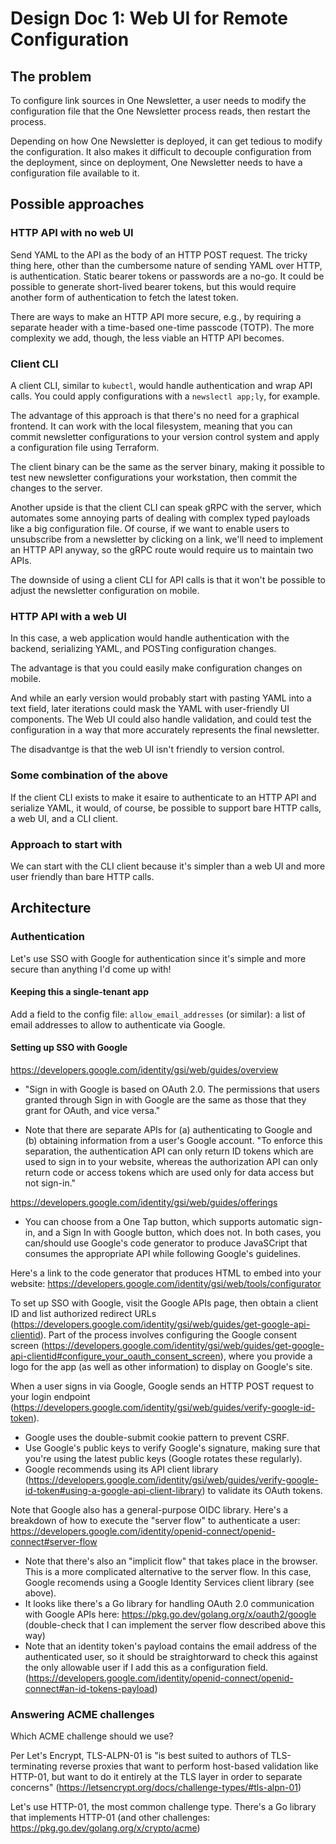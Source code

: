 # Design Doc 1: Web UI for Remote Configuration

## The problem

To configure link sources in One Newsletter, a user needs to modify the
configuration file that the One Newsletter process reads, then restart the
process. 

Depending on how One Newsletter is deployed, it can get tedious to modify the
configuration. It also makes it difficult to decouple configuration from the
deployment, since on deployment, One Newsletter needs to have a configuration
file available to it.

## Possible approaches

### HTTP API with no web UI

Send YAML to the API as the body of an HTTP POST request. The tricky thing here,
other than the cumbersome nature of sending YAML over HTTP, is authentication.
Static bearer tokens or passwords are a no-go. It could be possible to generate
short-lived bearer tokens, but this would require another form of authentication
to fetch the latest token.

There are ways to make an HTTP API more secure, e.g., by requiring  a separate
header with a time-based one-time passcode (TOTP). The more complexity we add,
though, the less viable an HTTP API becomes.

### Client CLI

A client CLI, similar to `kubectl`, would handle authentication and wrap API
calls. You could apply configurations with a `newslectl app;ly`, for example.

The advantage of this approach is that there's no need for a graphical frontend.
It can work with the local filesystem, meaning that you can commit newsletter
configurations to your version control system and apply a configuration file
using Terraform.

The client binary can be the same as the server binary, making it possible to
test new newsletter configurations your workstation, then commit the changes to
the server.

Another upside is that the client CLI can speak gRPC with the server, which
automates some annoying parts of dealing with complex typed payloads like a big
configuration file. Of course, if we want to enable users to unsubscribe from a
newsletter by clicking on a link, we'll need to implement an HTTP API anyway, so
the gRPC route would require us to maintain two APIs.

The downside of using a client CLI for API calls is that it won't be possible to
adjust the newsletter configuration on mobile.

### HTTP API with a web UI

In this case, a web application would handle authentication with the backend,
serializing YAML, and POSTing configuration changes.

The advantage is that you could easily make configuration changes on mobile.

And while an early version would probably start with pasting YAML into a text
field, later iterations could mask the YAML with user-friendly UI components.
The Web UI could also handle validation, and could test the configuration in a
way that more accurately represents the final newsletter.

The disadvantge is that the web UI isn't friendly to version control.

### Some combination of the above

If the client CLI exists to make it esaire to authenticate to an HTTP API and
serialize YAML, it would, of course, be possible to support bare HTTP calls, a
web UI, and a CLI client. 

### Approach to start with

We can start with the CLI client because it's simpler than a web UI and more
user friendly than bare HTTP calls.

## Architecture

### Authentication

Let's use SSO with Google for authentication since it's simple and more secure
than anything I'd come up with!

#### Keeping this a single-tenant app

Add a field to the config file: `allow_email_addresses` (or similar): a list of
email addresses to allow to authenticate via Google.

#### Setting up SSO with Google

https://developers.google.com/identity/gsi/web/guides/overview

- "Sign in with Google is based on OAuth 2.0. The permissions that users granted
  through Sign in with Google are the same as those that they grant for OAuth,
  and vice versa."

- Note that there are separate APIs for (a) authenticating to Google and (b)
  obtaining information from a user's Google account. "To enforce this
  separation, the authentication API can only return ID tokens which are used to
  sign in to your website, whereas the authorization API can only return code or
  access tokens which are used only for data access but not sign-in."

https://developers.google.com/identity/gsi/web/guides/offerings

- You can choose from a One Tap button, which supports automatic sign-in, and a
  Sign In with Google button, which does not. In both cases, you can/should use
  Google's code generator to produce JavaSCript that consumes the appropriate
  API while following Google's guidelines.

Here's a link to the code generator that produces HTML to embed into your
website: https://developers.google.com/identity/gsi/web/tools/configurator

To set up SSO with Google, visit the Google APIs page, then obtain a client ID
and list authorized redirect URLs
(https://developers.google.com/identity/gsi/web/guides/get-google-api-clientid).
Part of the process involves configuring the Google consent screen
(https://developers.google.com/identity/gsi/web/guides/get-google-api-clientid#configure_your_oauth_consent_screen),
where you provide a logo for the app (as well as other information) to display
on Google's site.

When a user signs in via Google, Google sends an HTTP POST request to your login
endpoint
(https://developers.google.com/identity/gsi/web/guides/verify-google-id-token).
- Google uses the double-submit cookie pattern to prevent CSRF. 
- Use Google's public keys to verify Google's signature, making sure that you're
  using the latest public keys (Google rotates these regularly).
- Google recommends using its API client library
  (https://developers.google.com/identity/gsi/web/guides/verify-google-id-token#using-a-google-api-client-library)
  to validate its OAuth tokens.

Note that Google also has a general-purpose OIDC library. Here's a breakdown of
how to execute the "server flow" to authenticate a user:
https://developers.google.com/identity/openid-connect/openid-connect#server-flow
- Note that there's also an "implicit flow" that takes place in the browser.
  This is a more complicated alternative to the server flow. In this case,
  Google recomends using a Google Identity Services client library (see above).
- It looks like there's a Go library for handling OAuth 2.0 communication with
  Google APIs here: https://pkg.go.dev/golang.org/x/oauth2/google (double-check
  that I can implement the server flow described above this way)
- Note that an identity token's payload contains the email address of the
  authenticated user, so it should be straightorward to check this against the
  only allowable user if I add this as a configuration field.
  (https://developers.google.com/identity/openid-connect/openid-connect#an-id-tokens-payload)

### Answering ACME challenges

Which ACME challenge should we use?

Per Let's Encrypt, TLS-ALPN-01 is "is best suited to authors of TLS-terminating
reverse proxies that want to perform host-based validation like HTTP-01, but
want to do it entirely at the TLS layer in order to separate concerns"
(https://letsencrypt.org/docs/challenge-types/#tls-alpn-01)

Let's use HTTP-01, the most common challenge type. There's a Go library that
implements HTTP-01 (and other challenges:
https://pkg.go.dev/golang.org/x/crypto/acme)


<!--TODO: use a CLI framework like Cobra (or others) now that the CLI is getting
more complex?-->
<!--TODO: Specific API paths to write. Note that these should support ACME
HTTP-01 and Google's OAuth 2.0 flow.-->
<!--TODO: How to handle consistency/versioning of the configuration. I.e.,
should there be a timestamp field/should we save a last known version UUID of
the configuration and compare that to the one of a recently applied config? Or
just accept whatever config gets applied?-->
<!--TODO: any other gotchas to look out for?-->
<!--TODO: What's the MVP?-->
